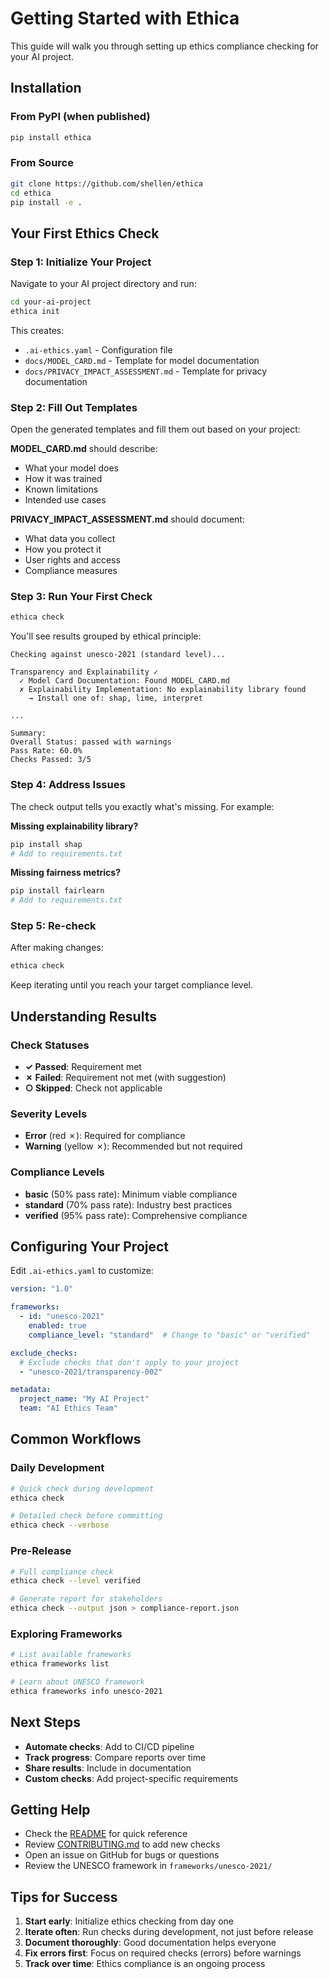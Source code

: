 # Getting Started with Ethica

This guide will walk you through setting up ethics compliance checking for your AI project.

## Installation

### From PyPI (when published)

```bash
pip install ethica
```

### From Source

```bash
git clone https://github.com/shellen/ethica
cd ethica
pip install -e .
```

## Your First Ethics Check

### Step 1: Initialize Your Project

Navigate to your AI project directory and run:

```bash
cd your-ai-project
ethica init
```

This creates:
- `.ai-ethics.yaml` - Configuration file
- `docs/MODEL_CARD.md` - Template for model documentation
- `docs/PRIVACY_IMPACT_ASSESSMENT.md` - Template for privacy documentation

### Step 2: Fill Out Templates

Open the generated templates and fill them out based on your project:

**MODEL_CARD.md** should describe:
- What your model does
- How it was trained
- Known limitations
- Intended use cases

**PRIVACY_IMPACT_ASSESSMENT.md** should document:
- What data you collect
- How you protect it
- User rights and access
- Compliance measures

### Step 3: Run Your First Check

```bash
ethica check
```

You'll see results grouped by ethical principle:

```
Checking against unesco-2021 (standard level)...

Transparency and Explainability ✓
  ✓ Model Card Documentation: Found MODEL_CARD.md
  ✗ Explainability Implementation: No explainability library found
    → Install one of: shap, lime, interpret

...

Summary:
Overall Status: passed with warnings
Pass Rate: 60.0%
Checks Passed: 3/5
```

### Step 4: Address Issues

The check output tells you exactly what's missing. For example:

**Missing explainability library?**
```bash
pip install shap
# Add to requirements.txt
```

**Missing fairness metrics?**
```bash
pip install fairlearn
# Add to requirements.txt
```

### Step 5: Re-check

After making changes:

```bash
ethica check
```

Keep iterating until you reach your target compliance level.

## Understanding Results

### Check Statuses

- **✓ Passed**: Requirement met
- **✗ Failed**: Requirement not met (with suggestion)
- **○ Skipped**: Check not applicable

### Severity Levels

- **Error** (red ✗): Required for compliance
- **Warning** (yellow ✗): Recommended but not required

### Compliance Levels

- **basic** (50% pass rate): Minimum viable compliance
- **standard** (70% pass rate): Industry best practices
- **verified** (95% pass rate): Comprehensive compliance

## Configuring Your Project

Edit `.ai-ethics.yaml` to customize:

```yaml
version: "1.0"

frameworks:
  - id: "unesco-2021"
    enabled: true
    compliance_level: "standard"  # Change to "basic" or "verified"

exclude_checks:
  # Exclude checks that don't apply to your project
  - "unesco-2021/transparency-002"

metadata:
  project_name: "My AI Project"
  team: "AI Ethics Team"
```

## Common Workflows

### Daily Development

```bash
# Quick check during development
ethica check

# Detailed check before committing
ethica check --verbose
```

### Pre-Release

```bash
# Full compliance check
ethica check --level verified

# Generate report for stakeholders
ethica check --output json > compliance-report.json
```

### Exploring Frameworks

```bash
# List available frameworks
ethica frameworks list

# Learn about UNESCO framework
ethica frameworks info unesco-2021
```

## Next Steps

- **Automate checks**: Add to CI/CD pipeline
- **Track progress**: Compare reports over time
- **Share results**: Include in documentation
- **Custom checks**: Add project-specific requirements

## Getting Help

- Check the [README](../README.md) for quick reference
- Review [CONTRIBUTING.md](../CONTRIBUTING.md) to add new checks
- Open an issue on GitHub for bugs or questions
- Review the UNESCO framework in `frameworks/unesco-2021/`

## Tips for Success

1. **Start early**: Initialize ethics checking from day one
2. **Iterate often**: Run checks during development, not just before release
3. **Document thoroughly**: Good documentation helps everyone
4. **Fix errors first**: Focus on required checks (errors) before warnings
5. **Track over time**: Ethics compliance is an ongoing process
